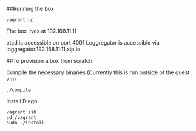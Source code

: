 ##Running the box
   
    vagrant up
    
The box lives at 192.168.11.11
    
etcd is accessible on port 4001
Loggregator is accessible via loggregator.192.168.11.11.xip.io
    
##To provision a box from scratch:
    
Compile the necessary binaries (Currently this is run outside of the guest vm)

    ./compile
    
Install Diego

    vagrant ssh
    cd /vagrant
    sudo ./install
